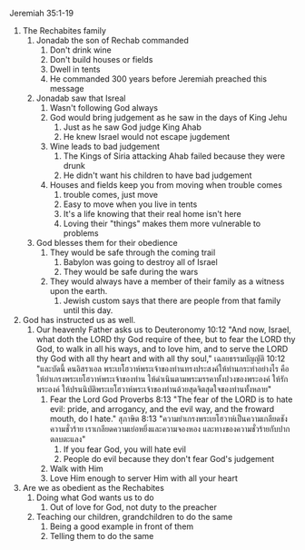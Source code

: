 Jeremiah 35:1-19

1. The Rechabites family
   1. Jonadab the son of Rechab commanded
      1. Don't drink wine
      2. Don't build houses or fields
      3. Dwell in tents
      4. He commanded 300 years before Jeremiah preached this message
   2. Jonadab saw that Isreal
      1. Wasn't following God always
      2. God would bring judgement as he saw in the days of King Jehu
         1. Just as he saw God judge King Ahab
         2. He knew Israel would not escape jugdement
      3. Wine leads to bad judgement
         1. The Kings of Siria attacking Ahab failed because they were drunk
         2. He didn't want his children to have bad judgement
      4. Houses and fields keep you from moving when trouble comes
         1. trouble comes, just move
         2. Easy to move when you live in tents
         3. It's a life knowing that their real home isn't here
         4. Loving their "things" makes them more vulnerable to problems
   3. God blesses them for their obedience
      1. They would be safe through the coming trail
         1. Babylon was going to destroy all of Israel
         2. They would be safe during the wars
      2. They would always have a member of their family as a witness upon the earth.
         1. Jewish custom says that there are people from that family until this day.
2. God has instructed us as well.
   1. Our heavenly Father asks us to
      Deuteronomy 10:12 "And now, Israel, what doth the LORD thy God require of thee, but to fear the LORD thy God, to walk in all his ways, and to love him, and to serve the LORD thy God with all thy heart and with all thy soul,"
      เฉลยธรรมบัญญัติ 10:12 "และบัดนี้ คนอิสราเอล พระเยโฮวาห์พระเจ้าของท่านทรงประสงค์ให้ท่านกระทำอย่างไร คือให้ยำเกรงพระเยโฮวาห์พระเจ้าของท่าน ให้ดำเนินตามพระมรรคาทั้งปวงของพระองค์ ให้รักพระองค์ ให้ปรนนิบัติพระเยโฮวาห์พระเจ้าของท่านด้วยสุดจิตสุดใจของท่านทั้งหลาย"
      1. Fear the Lord God
         Proverbs 8:13 "The fear of the LORD is to hate evil: pride, and arrogancy, and the evil way, and the froward mouth, do I hate."
         สุภาษิต 8:13 "ความยำเกรงพระเยโฮวาห์เป็นความเกลียดชังความชั่วร้าย เราเกลียดความเย่อหยิ่งและความจองหอง และทางของความชั่วร้ายกับปากตลบตะแลง"
         1. If you fear God, you will hate evil
         2. People do evil because they don't fear God's judgement 
      2. Walk with Him
      3. Love Him enough to server Him with all your heart
3. Are we as obedient as the Rechabites
	1. Doing what God wants us to do
		1. Out of love for God, not duty to the preacher
	2. Teaching our children, grandchildren to do the same
		1. Being a good example in front of them
		2. Telling them to do the same
